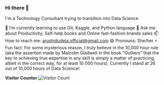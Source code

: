 ### Hi there 👋
I'm a Technology Consultant trying to transition into Data Science

🌱 I’m currently learning to use Git, Kaggle, and Python language 
💬 Ask me about Productivity, Self-help books and Online fast-fashion brands sales
📫 How to reach me: arushidudeja.official@gmail.com
😄 Pronouns: She/her
⚡ Fun fact: For some mysterious reason, I truly believe in the 10,000 hour rule (aka the assertion made by Malcolm Gladwell in the book "Outliers" that the key to achieving true expertise in any skill is simply a matter of practicing, albeit in the correct way, for at least 10 000 hours). Currently I stand at 26 out of 10,000 hours of Data Science!

**Visitor Counter**
![Visitor Count](https://profile-counter.glitch.me/Arushi-Dudeja/count.svg)

<!--
**Arushi-Dudeja/Arushi-Dudeja** is a ✨ _special_ ✨ repository because its `README.md` (this file) appears on your GitHub profile.

Here are some ideas to get you started:

- 🔭 I’m currently working on ...
- 🌱 I’m currently learning ...
- 👯 I’m looking to collaborate on ...
- 🤔 I’m looking for help with ...
- 💬 Ask me about ...
- 📫 How to reach me: ...
- 😄 Pronouns: ...
- ⚡ Fun fact: ...
-->
